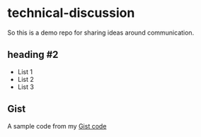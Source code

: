 # technical-discussion
So this is a demo repo for sharing ideas around communication. 

## heading #2
- List 1
- List 2
- List 3

## Gist
A sample code from my [Gist code](https://gist.github.com/askans/7044ec962c91cd411de5b84937e98408)
